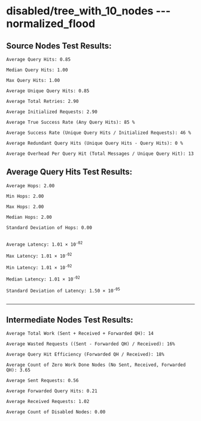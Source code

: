 # disabled/tree_with_10_nodes --- normalized_flood
## Source Nodes Test Results:
	Average Query Hits: 0.85

	Median Query Hits: 1.00

	Max Query Hits: 1.00

	Average Unique Query Hits: 0.85

	Average Total Retries: 2.90

	Average Initialized Requests: 2.90

	Average True Success Rate (Any Query Hits): 85 %

	Average Success Rate (Unique Query Hits / Initialized Requests): 46 %

	Average Redundant Query Hits (Unique Query Hits - Query Hits): 0 %

	Average Overhead Per Query Hit (Total Messages / Unique Query Hit): 13



## Average Query Hits Test Results:
<pre><code>Average Hops: 2.00

Min Hops: 2.00

Max Hops: 2.00

Median Hops: 2.00

Standard Deviation of Hops: 0.00


Average Latency: 1.01 × 10<sup>-02</sup>

Max Latency: 1.01 × 10<sup>-02</sup>

Min Latency: 1.01 × 10<sup>-02</sup>

Median Latency: 1.01 × 10<sup>-02</sup>

Standard Deviation of Latency: 1.50 × 10<sup>-05</sup>

</code></pre>

---------------------------------------------
## Intermediate Nodes Test Results:

	Average Total Work (Sent + Received + Forwarded QH): 14

	Average Wasted Requests ((Sent - Forwarded QH) / Received): 16%

	Average Query Hit Efficiency (Forwarded QH / Received): 18%

	Average Count of Zero Work Done Nodes (No Sent, Received, Forwarded QH): 3.65

	Average Sent Requests: 0.56

	Average Forwarded Query Hits: 0.21

	Average Received Requests: 1.02

	Average Count of Disabled Nodes: 0.00

